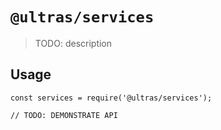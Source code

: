 # `@ultras/services`

> TODO: description

## Usage

```
const services = require('@ultras/services');

// TODO: DEMONSTRATE API
```
